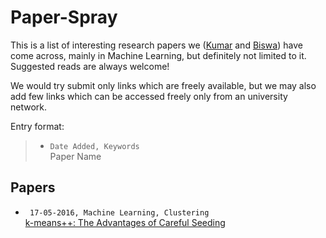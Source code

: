 # Paper-Spray

This is a list of interesting research papers we ([Kumar](https://github.com/kumarkrishna) and [Biswa](https://github.com/biswajitsc)) have come across, mainly in Machine Learning, but definitely not limited to it. Suggested reads are always welcome!

We would try submit only links which are freely available, but we may also add few links which can be accessed freely only from an university network.

Entry format:
> * ```Date Added, Keywords```  
> Paper Name

## Papers
* ``` 17-05-2016, Machine Learning, Clustering```  
[k-means++: The Advantages of Careful Seeding](http://ilpubs.stanford.edu:8090/778/1/2006-13.pdf)

